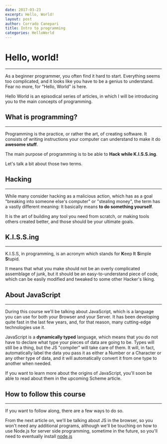 ```yaml
---
date: 2017-03-23
excerpt: Hello, World!
layout: post
author: Corrado Canepari
title: Intro to programming
categories: HelloWorld
---
```


# Hello, world!

---

As a beginner programmer, you often find it hard to start. Everything seems too complicated, and it looks like you have to be a genius to understand. Fear no more, for "Hello, World" is here.

Hello World is an episodical series of articles, in which I will be introducing you to the main concepts of programming.

## What is programming?

---

Programming is the practice, or rather the art, of creating software. It consists of writing instructions your computer can understand to make it do **awesome stuff**.

The main purpose of programming is to be able to **Hack while K.I.S.S.ing**.

Let's talk a bit about those two terms.

## Hacking

---

While many consider hacking as a malicious action, which has as a goal "breaking into someone else's computer" or "stealing money", the term has a vastly different meaning: It basically means **to do something yourself**.

It is the art of building any tool you need from scratch, or making tools others created better, and those should be your ultimate goals.

## K.I.S.S.ing

---

K.I.S.S, in programming, is an acronym which stands for **K**eep **I**t **S**imple **S**tupid.

It means that what you make should not be an overly complicated assemblage of junk, but it should be an easy-to-understand piece of code, which can be easily modified and tweaked to some other Hacker's liking.

## About JavaScript

---

During this course we'll be talking about JavaScript, which is a language you can use for both your Browser and your Server. It has been developing quite fast in the last few years, and, for that reason, many cutting-edge technologies use it.

JavaScript is a **dynamically typed** language, which means that you do not have to declare what type your pieces of data are going to be. Types will still be a thing, but the JS "compiler" will take care of them. It will, in fact, automatically label the data you pass it as either a Number or a Character or any other type of data, and it will automatically convert it from one type to another when needed.

If you want to learn more about the origins of JavaScript, you'll soon be able to read about them in the upcoming Scheme article.

## How to follow this course

---

If you want to follow along, there are a few ways to do so.

From the next article on, we'll be talking about JS in the browser, so you won't need any additional programs, although we'll be touching on how to use Node.js for server side programming, sometime in the future, so you'll need to eventually install [node.js](https://www.nodejs.org)